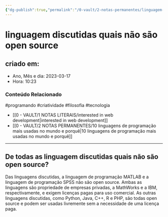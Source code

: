 ```yaml
---
{"dg-publish":true,"permalink":"/0-vault/2-notas-permanentes/linguagem-discutidas-quais-nao-sao-open-source/","tags":["permanente","programando","criatividade","filosofia","tecnologia"],"dgHomeLink":true,"dgShowLocalGraph":true,"dgShowFileTree":true,"dgEnableSearch":true}
---
```


# linguagem discutidas quais não são open source

## criado em: 

- Ano, Mês e dia: 2023-03-17
- Hora: 10:23

### Conteúdo Relacionado

#programando #criatividade #filosofia #tecnologia 
- [[0 - VAULT/1 NOTAS LITERAIS/interested in web development\|interested in web development]]
- [[0 - VAULT/2 NOTAS PERMANENTES/10 linguagens de programação mais usadas no mundo e porquê\|10 linguagens de programação mais usadas no mundo e porquê]]

---

## De todas as linguagem discutidas quais não são open source?

Das linguagens discutidas, a linguagem de programação MATLAB e a linguagem de programação SPSS não são open source. Ambas as linguagens são propriedade de empresas privadas, a MathWorks e a IBM, respectivamente, e exigem licenças pagas para uso comercial. As outras linguagens discutidas, como Python, Java, C++, R e PHP, são todas open source e podem ser usadas livremente sem a necessidade de uma licença paga.
